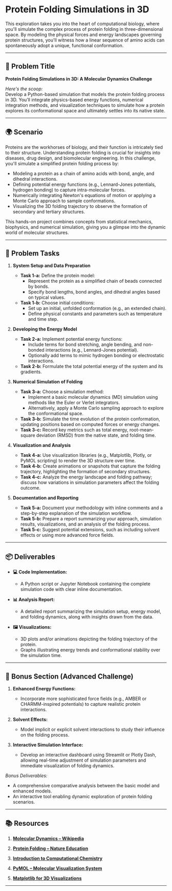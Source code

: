 # Protein Folding Simulations in 3D

This exploration takes you into the heart of computational biology, where you'll simulate the complex process of protein folding in three-dimensional space. By modeling the physical forces and energy landscapes governing protein structures, you'll witness how a linear sequence of amino acids can spontaneously adopt a unique, functional conformation.

---

## 📝 Problem Title

**Protein Folding Simulations in 3D: A Molecular Dynamics Challenge**

*Here's the scoop:*  
Develop a Python-based simulation that models the protein folding process in 3D. You’ll integrate physics-based energy functions, numerical integration methods, and visualization techniques to simulate how a protein explores its conformational space and ultimately settles into its native state.

---

## 🌍 Scenario

Proteins are the workhorses of biology, and their function is intricately tied to their structure. Understanding protein folding is crucial for insights into diseases, drug design, and biomolecular engineering. In this challenge, you'll simulate a simplified protein folding process by:
- Modeling a protein as a chain of amino acids with bond, angle, and dihedral interactions.
- Defining potential energy functions (e.g., Lennard-Jones potentials, hydrogen bonding) to capture intra-molecular forces.
- Numerically integrating Newton's equations of motion or applying a Monte Carlo approach to sample conformations.
- Visualizing the 3D folding trajectory to observe the formation of secondary and tertiary structures.

This hands-on project combines concepts from statistical mechanics, biophysics, and numerical simulation, giving you a glimpse into the dynamic world of molecular structures.

---

## 🔧 Problem Tasks

1. **System Setup and Data Preparation**  
   - **Task 1-a:** Define the protein model:
     - Represent the protein as a simplified chain of beads connected by bonds.
     - Specify bond lengths, bond angles, and dihedral angles based on typical values.
   - **Task 1-b:** Choose initial conditions:
     - Set up an initial, unfolded conformation (e.g., an extended chain).
     - Define physical constants and parameters such as temperature and time step.

2. **Developing the Energy Model**  
   - **Task 2-a:** Implement potential energy functions:
     - Include terms for bond stretching, angle bending, and non-bonded interactions (e.g., Lennard-Jones potential).
     - Optionally add terms to mimic hydrogen bonding or electrostatic interactions.
   - **Task 2-b:** Formulate the total potential energy of the system and its gradients.

3. **Numerical Simulation of Folding**  
   - **Task 3-a:** Choose a simulation method:
     - Implement a basic molecular dynamics (MD) simulation using methods like the Euler or Verlet integrators.
     - Alternatively, apply a Monte Carlo sampling approach to explore the conformational space.
   - **Task 3-b:** Simulate the time evolution of the protein conformation, updating positions based on computed forces or energy changes.
   - **Task 3-c:** Record key metrics such as total energy, root-mean-square deviation (RMSD) from the native state, and folding time.

4. **Visualization and Analysis**  
   - **Task 4-a:** Use visualization libraries (e.g., Matplotlib, Plotly, or PyMOL scripting) to render the 3D structure over time.
   - **Task 4-b:** Create animations or snapshots that capture the folding trajectory, highlighting the formation of secondary structures.
   - **Task 4-c:** Analyze the energy landscape and folding pathway; discuss how variations in simulation parameters affect the folding outcome.

5. **Documentation and Reporting**  
   - **Task 5-a:** Document your methodology with inline comments and a step-by-step explanation of the simulation workflow.
   - **Task 5-b:** Prepare a report summarizing your approach, simulation results, visualizations, and an analysis of the folding process.
   - **Task 5-c:** Suggest potential extensions, such as including solvent effects or using more advanced force fields.

---

## 📦 Deliverables

- **💻 Code Implementation:**  
  - A Python script or Jupyter Notebook containing the complete simulation code with clear inline documentation.
  
- **📊 Analysis Report:**  
  - A detailed report summarizing the simulation setup, energy model, and folding dynamics, along with insights drawn from the data.
  
- **🖼️ Visualizations:**  
  - 3D plots and/or animations depicting the folding trajectory of the protein.
  - Graphs illustrating energy trends and conformational stability over the simulation time.

---

## 🎁 Bonus Section (Advanced Challenge)

1. **Enhanced Energy Functions:**  
   - Incorporate more sophisticated force fields (e.g., AMBER or CHARMM-inspired potentials) to capture realistic protein interactions.
   
2. **Solvent Effects:**  
   - Model implicit or explicit solvent interactions to study their influence on the folding process.
   
3. **Interactive Simulation Interface:**  
   - Develop an interactive dashboard using Streamlit or Plotly Dash, allowing real-time adjustment of simulation parameters and immediate visualization of folding dynamics.

*Bonus Deliverables:*  
- A comprehensive comparative analysis between the basic model and enhanced models.
- An interactive tool enabling dynamic exploration of protein folding scenarios.

---

## 📚 Resources

1. **[Molecular Dynamics – Wikipedia](https://en.wikipedia.org/wiki/Molecular_dynamics)**

2. **[Protein Folding – Nature Education](https://www.nature.com/scitable/topicpage/protein-folding-14046280/)**

3. **[Introduction to Computational Chemistry](https://www.cambridge.org/core/books/introduction-to-computational-chemistry/F9EEC3D015A96B1007D13A86822B79D4)**

4. **[PyMOL – Molecular Visualization System](https://pymol.org/2/)**

5. **[Matplotlib for 3D Visualizations](https://matplotlib.org/stable/gallery/index.html#mplot3d-examples-index)**

---
